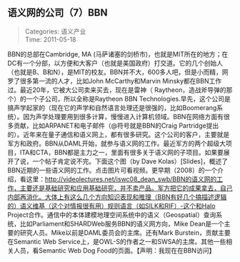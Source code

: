 语义网的公司（7）BBN
---
    
> Categories: 语义产业  
> Time: 2011-05-18
    
BBN的总部在Cambridge, MA (马萨诸塞的剑桥市)，也就是MIT所在的地方；在DC有一个分部，以方便和大客户（也就是美国政府）打交道。它的几个创始人（也就是B、B和N），是MIT的校友。BBN并不大，600多人吧，但是小而精，网罗了很多第一流的人才，比如John McCarthy和Marvin Minsky都在BBN工作过。最近20年，它被大公司卖来买去，现在是雷神（ Raytheon，造战斧导弹的那个）的一个子公司，所以全称是Raytheon BBN Technologies.早先，这个公司是搞声学起家的（现在它的声学和自然语言处理还是很强的，比如Boomerang系统）。因为声学处理要用到很多计算，慢慢进入计算机领域。BBN在网络方面有很多贡献，比如ARPANET和电子邮件（@符号就是BBN的Craig Partridge提出的）。近年来在量子通信和语义网上，都有很多研究。这个公司的客户，主要就是军方和政府。BBN从DAML开始，就参与语义网的工作。最近军方的两个超级大项目，ITA和CTA，BBN都是主力之一，里面有很多关于语义网的子项目。如果要展开了说，一个帖子肯定说不完。下面这个图（by Dave Kolas）[Slides]，概述了BBN近期的一些语义网的工作。点击图片可看视频。更早期（2008）的一个介绍，看这里：http://videolectures.net/iswc08_dean_swb/BBN的语义网的工作，主要还是基础研究和应用基础研究，并不卖产品。军方把它的成果拿去，自己内部再消化。大体上有这么几个方向知识表现和推理（BBN有好几个搞描述逻辑的）语义维基（这个对情报很有用）规则语言（如SILK和RIF）-这个和Halo Project合作。通信中的本体建模地理空间系统中的语义（Geospatial）查询系统，比如Parliament和SHARDWeb服务BBN的语义网方向，Mike Dean是一个主要的研究人员。Mike以前是DAML委员会的主席。还有Mark Burstein，贡献主要在Semantic Web Service上，是OWL-S的作者之一和SWSA的主席。其他一些相关人员，看Semantic Web Dog Food的页面。【声明：我现在在BBN访问】     
    